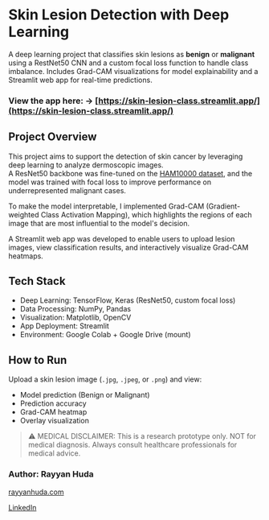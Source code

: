 # Skin Lesion Detection with Deep Learning
A deep learning project that classifies skin lesions as **benign** or **malignant** using a RestNet50 CNN and a custom focal loss function to handle class imbalance. Includes Grad-CAM visualizations for model explainability and a Streamlit web app for real-time predictions.  

### View the app here: -> [https://skin-lesion-class.streamlit.app/](https://skin-lesion-class.streamlit.app/)


## Project Overview

This project aims to support the detection of skin cancer by leveraging deep learning to analyze dermoscopic images.  
A ResNet50 backbone was fine-tuned on the 
[HAM10000 dataset](https://www.kaggle.com/datasets/kmader/skin-cancer-mnist-ham10000), and the model was trained with focal loss to improve performance on underrepresented malignant cases.  

To make the model interpretable, I implemented Grad-CAM (Gradient-weighted Class Activation Mapping), which highlights the regions of each image that are most influential to the model's decision.  

A Streamlit web app was developed to enable users to upload lesion images, view classification results, and interactively visualize Grad-CAM heatmaps.  

## Tech Stack
- Deep Learning: TensorFlow, Keras (ResNet50, custom focal loss)
- Data Processing: NumPy, Pandas
- Visualization: Matplotlib, OpenCV
- App Deployment: Streamlit
- Environment: Google Colab + Google Drive (mount)

## How to Run
Upload a skin lesion image (`.jpg`, `.jpeg`, or `.png`) and view:
- Model prediction (Benign or Malignant)
- Prediction accuracy
- Grad-CAM heatmap
- Overlay visualization

> ⚠️ MEDICAL DISCLAIMER: This is a research prototype only. NOT for medical diagnosis. Always consult healthcare professionals for medical advice.

### Author: Rayyan Huda

[rayyanhuda.com](https://rayyanhuda.com/)  

[LinkedIn](https://www.linkedin.com/in/rayyanhuda/)
